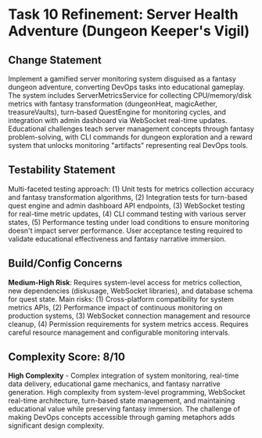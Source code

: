 # Task 10 Refinement: Server Health Adventure (Dungeon Keeper's Vigil)

## Change Statement
Implement a gamified server monitoring system disguised as a fantasy dungeon adventure, converting DevOps tasks into educational gameplay. The system includes ServerMetricsService for collecting CPU/memory/disk metrics with fantasy transformation (dungeonHeat, magicAether, treasureVaults), turn-based QuestEngine for monitoring cycles, and integration with admin dashboard via WebSocket real-time updates. Educational challenges teach server management concepts through fantasy problem-solving, with CLI commands for dungeon exploration and a reward system that unlocks monitoring "artifacts" representing real DevOps tools.

## Testability Statement
Multi-faceted testing approach: (1) Unit tests for metrics collection accuracy and fantasy transformation algorithms, (2) Integration tests for turn-based quest engine and admin dashboard API endpoints, (3) WebSocket testing for real-time metric updates, (4) CLI command testing with various server states, (5) Performance testing under load conditions to ensure monitoring doesn't impact server performance. User acceptance testing required to validate educational effectiveness and fantasy narrative immersion.

## Build/Config Concerns
**Medium-High Risk**: Requires system-level access for metrics collection, new dependencies (diskusage, WebSocket libraries), and database schema for quest state. Main risks: (1) Cross-platform compatibility for system metrics APIs, (2) Performance impact of continuous monitoring on production systems, (3) WebSocket connection management and resource cleanup, (4) Permission requirements for system metrics access. Requires careful resource management and configurable monitoring intervals.

## Complexity Score: 8/10
**High Complexity** - Complex integration of system monitoring, real-time data delivery, educational game mechanics, and fantasy narrative generation. High complexity from system-level programming, WebSocket real-time architecture, turn-based state management, and maintaining educational value while preserving fantasy immersion. The challenge of making DevOps concepts accessible through gaming metaphors adds significant design complexity.